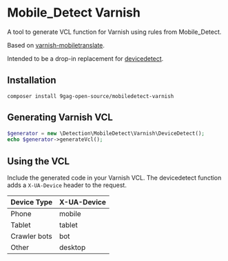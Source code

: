 # Mobile_Detect Varnish

A tool to generate VCL function for Varnish using rules from Mobile_Detect.

Based on [varnish-mobiletranslate](https://github.com/willemk/varnish-mobiletranslate).

Intended to be a drop-in replacement for [devicedetect](https://github.com/varnishcache/varnish-devicedetect).

## Installation

```
composer install 9gag-open-source/mobiledetect-varnish
```

## Generating Varnish VCL

```php
$generator = new \Detection\MobileDetect\Varnish\DeviceDetect();
echo $generator->generateVcl();
```

## Using the VCL

Include the generated code in your Varnish VCL. The devicedetect function adds a `X-UA-Device` header to the request.

Device Type|X-UA-Device
-----------|------------
Phone |  mobile
Tablet |  tablet
Crawler bots |  bot
Other |  desktop
